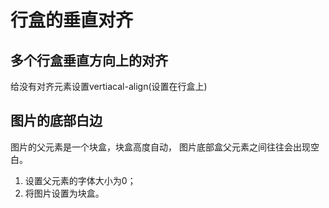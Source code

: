 # 行盒的垂直对齐

## 多个行盒垂直方向上的对齐

给没有对齐元素设置vertiacal-align(设置在行盒上)


## 图片的底部白边

图片的父元素是一个块盒，块盒高度自动，
图片底部盒父元素之间往往会出现空白。

1. 设置父元素的字体大小为0；
2. 将图片设置为块盒。
